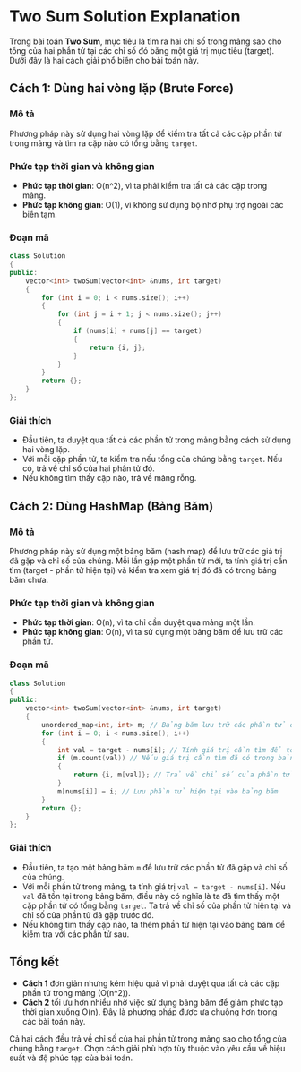 
# Two Sum Solution Explanation

Trong bài toán **Two Sum**, mục tiêu là tìm ra hai chỉ số trong mảng sao cho tổng của hai phần tử tại các chỉ số đó bằng một giá trị mục tiêu (target). Dưới đây là hai cách giải phổ biến cho bài toán này.

## Cách 1: Dùng hai vòng lặp (Brute Force)

### Mô tả

Phương pháp này sử dụng hai vòng lặp để kiểm tra tất cả các cặp phần tử trong mảng và tìm ra cặp nào có tổng bằng `target`.

### Phức tạp thời gian và không gian
- **Phức tạp thời gian**: O(n^2), vì ta phải kiểm tra tất cả các cặp trong mảng.
- **Phức tạp không gian**: O(1), vì không sử dụng bộ nhớ phụ trợ ngoài các biến tạm.

### Đoạn mã

```cpp
class Solution
{
public:
    vector<int> twoSum(vector<int> &nums, int target)
    {
        for (int i = 0; i < nums.size(); i++)
        {
            for (int j = i + 1; j < nums.size(); j++)
            {
                if (nums[i] + nums[j] == target)
                {
                    return {i, j};
                }
            }
        }
        return {};
    }
};
```

### Giải thích
- Đầu tiên, ta duyệt qua tất cả các phần tử trong mảng bằng cách sử dụng hai vòng lặp.
- Với mỗi cặp phần tử, ta kiểm tra nếu tổng của chúng bằng `target`. Nếu có, trả về chỉ số của hai phần tử đó.
- Nếu không tìm thấy cặp nào, trả về mảng rỗng.

## Cách 2: Dùng HashMap (Bảng Băm)

### Mô tả

Phương pháp này sử dụng một bảng băm (hash map) để lưu trữ các giá trị đã gặp và chỉ số của chúng. Mỗi lần gặp một phần tử mới, ta tính giá trị cần tìm (target - phần tử hiện tại) và kiểm tra xem giá trị đó đã có trong bảng băm chưa.

### Phức tạp thời gian và không gian
- **Phức tạp thời gian**: O(n), vì ta chỉ cần duyệt qua mảng một lần.
- **Phức tạp không gian**: O(n), vì ta sử dụng một bảng băm để lưu trữ các phần tử.

### Đoạn mã

```cpp
class Solution
{
public:
    vector<int> twoSum(vector<int> &nums, int target)
    {
        unordered_map<int, int> m; // Bảng băm lưu trữ các phần tử đã gặp
        for (int i = 0; i < nums.size(); i++)
        {
            int val = target - nums[i]; // Tính giá trị cần tìm để tổng bằng target
            if (m.count(val)) // Nếu giá trị cần tìm đã có trong bảng băm
            {
                return {i, m[val]}; // Trả về chỉ số của phần tử hiện tại và phần tử đã gặp
            }
            m[nums[i]] = i; // Lưu phần tử hiện tại vào bảng băm
        }
        return {};
    }
};
```

### Giải thích
- Đầu tiên, ta tạo một bảng băm `m` để lưu trữ các phần tử đã gặp và chỉ số của chúng.
- Với mỗi phần tử trong mảng, ta tính giá trị `val = target - nums[i]`. Nếu `val` đã tồn tại trong bảng băm, điều này có nghĩa là ta đã tìm thấy một cặp phần tử có tổng bằng `target`. Ta trả về chỉ số của phần tử hiện tại và chỉ số của phần tử đã gặp trước đó.
- Nếu không tìm thấy cặp nào, ta thêm phần tử hiện tại vào bảng băm để kiểm tra với các phần tử sau.

## Tổng kết

- **Cách 1** đơn giản nhưng kém hiệu quả vì phải duyệt qua tất cả các cặp phần tử trong mảng (O(n^2)).
- **Cách 2** tối ưu hơn nhiều nhờ việc sử dụng bảng băm để giảm phức tạp thời gian xuống O(n). Đây là phương pháp được ưa chuộng hơn trong các bài toán này.

Cả hai cách đều trả về chỉ số của hai phần tử trong mảng sao cho tổng của chúng bằng `target`. Chọn cách giải phù hợp tùy thuộc vào yêu cầu về hiệu suất và độ phức tạp của bài toán.
